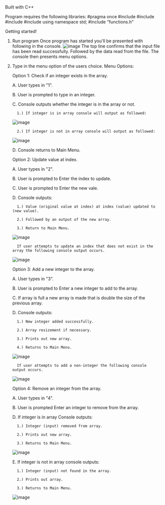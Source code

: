 Built with C++

Program requires the following libraries:
#pragma once
#include <iostream>
#include <fstream>
#include <string>
#include <limits>
using namespace std;
#include "functions.h"

Getting started!
1. Run program
   Once program has started you'll be presented with following in the console.
   ![image](https://github.com/user-attachments/assets/9bc072da-8c7b-4017-b499-6493ea1eb87c)
   The top line confirms that the input file has been read successfully.
   Followed by the data read from the file.
   The console then presents menu options.

2. Type in the menu option of the users choice.
   Menu Options:
   
   Option 1: Check if an integer exists in the array.
   
      A. User types in "1".
   
      B. User is prompted to type in an integer.
   
      C. Console outputs whether the integer is in the array or not.
   
         1.) If integer is in array console will output as followed:
      ![image](https://github.com/user-attachments/assets/53688ee6-f3ec-4636-bae0-3b416695c9ad)

         2.) If integer is not in array console will output as followed:
      ![image](https://github.com/user-attachments/assets/367a2b43-f74f-4fe5-a5a6-03f7d8cd9a08)

      D. Console returns to Main Menu.

   Option 2: Update value at index.

      A. User types in "2".

      B. User is prompted to Enter the index to update.

      C. User is prompted to Enter the new vale.

      D. Console outputs:

         1.) Value (original value at index) at index (value) updated to (new value).

         2.) Followed by an output of the new array.

         3.) Return to Main Menu. 
      ![image](https://github.com/user-attachments/assets/72cf2027-4f4c-45b5-9d9d-5cb01cce2e47)

         If user attempts to update an index that does not exist in the array the following console output occurs.
      ![image](https://github.com/user-attachments/assets/31360413-f10a-45b8-b730-13535a5fe7cb)

   Option 3: Add a new integer to the array.

      A. User types in "3".

      B. User is prompted to Enter a new integer to add to the array.

      C. If array is full a new array is made that is double the size of the previous array.

      D. Console outputs:

         1.) New integer added successfully.

         2.) Array resizement if necessary.

         3.) Prints out new array.

         4.) Returns to Main Menu.
      ![image](https://github.com/user-attachments/assets/ed2e9eba-2d0e-432d-8e21-6cae957a9e73)

         If user attempts to add a non-integer the following console output occurs.
   ![image](https://github.com/user-attachments/assets/c7646c0c-d3ca-4d88-86a0-62bc9753a9c7)


   Option 4: Remove an integer from the array.

      A. User types in "4".

      B. User is prompted Enter an integer to remove from the array.

      D. If integer is in array Console outputs:

         1.) Integer (input) removed from array.

         2.) Prints out new array.

         3.) Returns to Main Menu.
   ![image](https://github.com/user-attachments/assets/1ee22475-2722-42d4-814a-f6512cf022b4)

      E. If integer is not in array console outputs:

         1.) Integer (input) not found in the array.

         2.) Prints out array.

         3.) Returns to Main Menu.
   ![image](https://github.com/user-attachments/assets/bfdaac28-f648-486e-9296-93b9da4abe1b)




         



   


